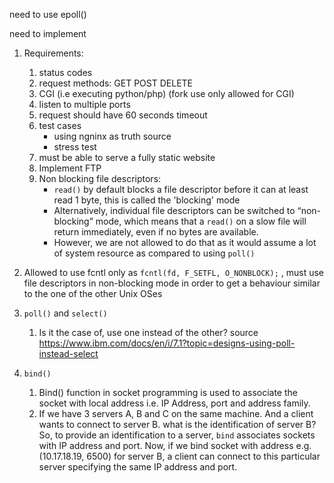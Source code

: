 need to use epoll() 

need to implement
1. Requirements:
   1. status codes
   2. request methods: GET POST DELETE
   3. CGI (i.e executing python/php) (fork use only allowed for CGI)
   4. listen to multiple ports
   5. request should have 60 seconds timeout
   6. test cases
      - using ngninx as truth source
      - stress test
   7. must be able to serve a fully static website
   8. Implement FTP
   9. Non blocking file descriptors:
      - `read()` by default blocks a file descriptor before it can at least read 1 byte, this is called the 'blocking' mode
      - Alternatively, individual file descriptors can be switched to “non-blocking” mode, which means that a `read()` on a slow file will return immediately, even if no bytes are available.
      -  However, we are not allowed to do that as it would assume a lot of system resource as compared to using `poll()`
2. Allowed to use fcntl only as `fcntl(fd, F_SETFL, O_NONBLOCK);` , must use file descriptors in non-blocking mode in order to get a behaviour similar to the one of the other Unix OSes

3.  `poll()` and `select()`
    1.  Is it the case of, use one instead of the other? source https://www.ibm.com/docs/en/i/7.1?topic=designs-using-poll-instead-select
4.  `bind()`
    1.  Bind() function in socket programming is used to associate the socket with local address i.e. IP Address, port and address family.
    2.  If we have 3 servers A, B and C on the same machine. And a client wants to connect to server B. what is the identification of server B? So, to provide an identification to a server, `bind` associates sockets with IP address and port.  Now, if we bind socket with address e.g. (10.17.18.19, 6500) for server B, a client can connect to this particular server specifying the same IP address and port.